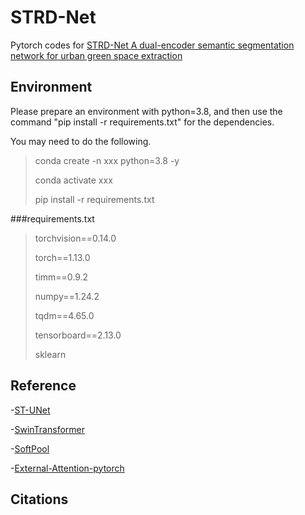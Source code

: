 # STRD-Net

Pytorch codes for [STRD-Net A dual-encoder semantic segmentation network for urban green space extraction]()

## Environment

Please prepare an environment with python=3.8, and then use the command "pip install -r requirements.txt" for the dependencies.

You may need to do the following.

> conda create -n xxx python=3.8 -y
>
> conda activate xxx
>
> pip install -r requirements.txt

###requirements.txt

> torchvision==0.14.0
>
> torch==1.13.0
>
> timm==0.9.2
>
> numpy==1.24.2
>
> tqdm==4.65.0
>
> tensorboard==2.13.0
>
> sklearn



## Reference

-[ST-UNet](https://github.com/XinnHe/ST-UNet)

-[SwinTransformer](https://github.com/SwinTransformer/Swin-Transformer-Semantic-Segmentation)

-[SoftPool](https://github.com/alexandrosstergiou/SoftPool)

-[External-Attention-pytorch](https://github.com/xmu-xiaoma666/External-Attention-pytorch)

## Citations

>
